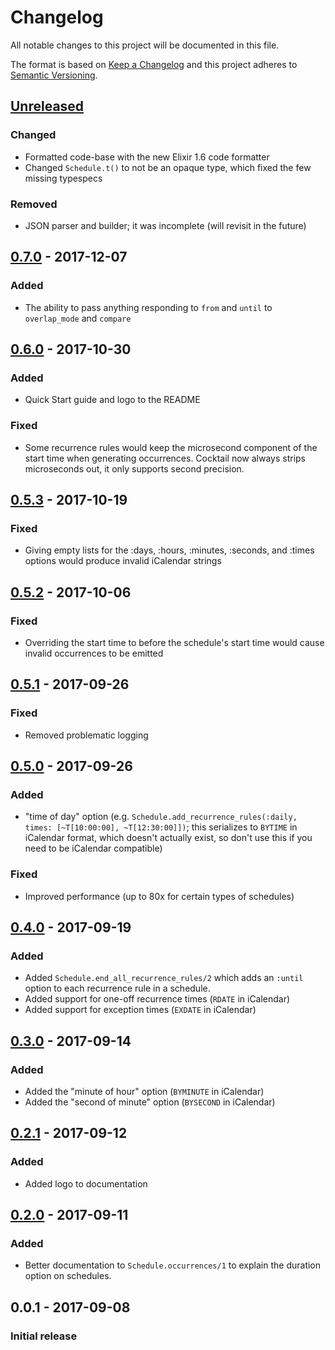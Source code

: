 # Changelog
All notable changes to this project will be documented in this file.

The format is based on [Keep a Changelog](http://keepachangelog.com/en/1.0.0/)
and this project adheres to [Semantic Versioning](http://semver.org/spec/v2.0.0.html).

## [Unreleased][]
### Changed
-   Formatted code-base with the new Elixir 1.6 code formatter
-   Changed `Schedule.t()` to not be an opaque type, which fixed the few missing typespecs

### Removed
-   JSON parser and builder; it was incomplete (will revisit in the future)

## [0.7.0][] - 2017-12-07
### Added
-   The ability to pass anything responding to `from` and `until` to `overlap_mode` and `compare`

## [0.6.0][] - 2017-10-30
### Added
-   Quick Start guide and logo to the README

### Fixed
-   Some recurrence rules would keep the microsecond component of the start time when generating occurrences. Cocktail now always strips microseconds out, it only supports second precision.

## [0.5.3][] - 2017-10-19
### Fixed
-   Giving empty lists for the :days, :hours, :minutes, :seconds, and :times options would produce invalid iCalendar strings

## [0.5.2][] - 2017-10-06
### Fixed
-   Overriding the start time to before the schedule's start time would cause invalid occurrences to be emitted

## [0.5.1][] - 2017-09-26
### Fixed
-   Removed problematic logging

## [0.5.0][] - 2017-09-26
### Added
-   "time of day" option (e.g. `Schedule.add_recurrence_rules(:daily, times: [~T[10:00:00], ~T[12:30:00]])`; this serializes to `BYTIME` in iCalendar format, which doesn't actually exist, so don't use this if you need to be iCalendar compatible)

### Fixed
-   Improved performance (up to 80x for certain types of schedules)

## [0.4.0][] - 2017-09-19
### Added
-   Added `Schedule.end_all_recurrence_rules/2` which adds an `:until` option to
  each recurrence rule in a schedule.
-   Added support for one-off recurrence times (`RDATE` in iCalendar)
-   Added support for exception times (`EXDATE` in iCalendar)

## [0.3.0][] - 2017-09-14
### Added
-   Added the "minute of hour" option (`BYMINUTE` in iCalendar)
-   Added the "second of minute" option (`BYSECOND` in iCalendar)

## [0.2.1][] - 2017-09-12
### Added
-   Added logo to documentation

## [0.2.0][] - 2017-09-11
### Added
-   Better documentation to `Schedule.occurrences/1` to explain the duration option on schedules.

## 0.0.1 - 2017-09-08
### Initial release

[Unreleased]: https://github.com/peek-travel/cocktail/compare/0.7.0...HEAD
[0.7.0]: https://github.com/peek-travel/cocktail/compare/0.6.0...0.7.0
[0.6.0]: https://github.com/peek-travel/cocktail/compare/0.5.3...0.6.0
[0.5.3]: https://github.com/peek-travel/cocktail/compare/0.5.2...0.5.3
[0.5.2]: https://github.com/peek-travel/cocktail/compare/0.5.1...0.5.2
[0.5.1]: https://github.com/peek-travel/cocktail/compare/0.5.0...0.5.1
[0.5.0]: https://github.com/peek-travel/cocktail/compare/0.4.0...0.5.0
[0.4.0]: https://github.com/peek-travel/cocktail/compare/0.3.0...0.4.0
[0.3.0]: https://github.com/peek-travel/cocktail/compare/0.2.1...0.3.0
[0.2.1]: https://github.com/peek-travel/cocktail/compare/0.2.0...0.2.1
[0.2.0]: https://github.com/peek-travel/cocktail/compare/0.1.0...0.2.0

